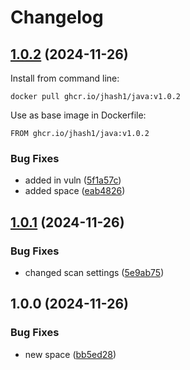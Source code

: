 # Changelog

## [1.0.2](https://github.com/jhash1/containerhackathon/compare/v1.0.1...v1.0.2) (2024-11-26)


Install from command line:


``` shell
docker pull ghcr.io/jhash1/java:v1.0.2
```


Use as base image in Dockerfile:


``` shell
FROM ghcr.io/jhash1/java:v1.0.2
```


### Bug Fixes

* added in vuln ([5f1a57c](https://github.com/jhash1/containerhackathon/commit/5f1a57c8009f05f945e9d4c7fd42b313e9e221ed))
* added space ([eab4826](https://github.com/jhash1/containerhackathon/commit/eab4826f9d3154b23a22bd3fee51e2b332de3cbe))

## [1.0.1](https://github.com/jhash1/containerhackathon/compare/v1.0.0...v1.0.1) (2024-11-26)


### Bug Fixes

* changed scan settings ([5e9ab75](https://github.com/jhash1/containerhackathon/commit/5e9ab7554eaad24179fc0860b02302f2a8b1840e))

## 1.0.0 (2024-11-26)


### Bug Fixes

* new space ([bb5ed28](https://github.com/jhash1/containerhackathon/commit/bb5ed286355be8613669311c6fd5c3af01bf88c3))
